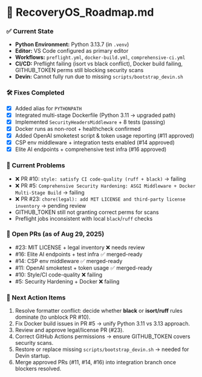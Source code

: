 # 📄 RecoveryOS_Roadmap.md

### ✅ Current State
- **Python Environment:** Python 3.13.7 (in `.venv`)  
- **Editor:** VS Code configured as primary editor  
- **Workflows:** `preflight.yml`, `docker-build.yml`, `comprehensive-ci.yml`  
- **CI/CD:** Preflight failing (isort vs black conflict), Docker build failing, GITHUB_TOKEN perms still blocking security scans  
- **Devin:** Cannot fully run due to missing `scripts/bootstrap_devin.sh`  

### 🛠 Fixes Completed
- [x] Added alias for `PYTHONPATH`  
- [x] Integrated multi-stage Dockerfile (Python 3.11 → upgraded path)  
- [x] Implemented `SecurityHeadersMiddleware` + 8 tests (passing)  
- [x] Docker runs as non-root + healthcheck confirmed  
- [x] Added OpenAI smoketest script & token usage reporting (#11 approved)  
- [x] CSP env middleware + integration tests enabled (#14 approved)  
- [x] Elite AI endpoints + comprehensive test infra (#16 approved)  

### 🚨 Current Problems
- ❌ PR #10: `style: satisfy CI code-quality (ruff + black)` → failing  
- ❌ PR #5: `Comprehensive Security Hardening: ASGI Middleware + Docker Multi-Stage Build` → failing  
- ❌ PR #23: `chore(legal): add MIT LICENSE and third-party license inventory` → pending review  
- GITHUB_TOKEN still not granting correct perms for scans  
- Preflight jobs inconsistent with local `black`/`ruff` checks  

### 📌 Open PRs (as of Aug 29, 2025)
- #23: MIT LICENSE + legal inventory ❌ needs review  
- #16: Elite AI endpoints + test infra ✅ merged-ready  
- #14: CSP env middleware ✅ merged-ready  
- #11: OpenAI smoketest + token usage ✅ merged-ready  
- #10: Style/CI code-quality ❌ failing  
- #5: Security Hardening + Docker ❌ failing  

### 📌 Next Action Items
1. Resolve formatter conflict: decide whether **black** or **isort/ruff** rules dominate (to unblock PR #10).  
2. Fix Docker build issues in PR #5 → unify Python 3.11 vs 3.13 approach.  
3. Review and approve legal/license PR (#23).  
4. Correct GitHub Actions permissions → ensure GITHUB_TOKEN covers security scans.  
5. Restore or replace missing `scripts/bootstrap_devin.sh` → needed for Devin startup.  
6. Merge approved PRs (#11, #14, #16) into integration branch once blockers resolved.  

